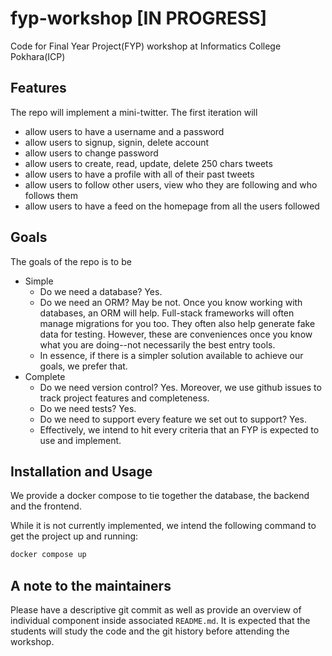 # fyp-workshop [IN PROGRESS]

Code for Final Year Project(FYP) workshop at Informatics College Pokhara(ICP)

## Features

The repo will implement a mini-twitter. The first iteration will

- allow users to have a username and a password
- allow users to signup, signin, delete account
- allow users to change password
- allow users to create, read, update, delete 250 chars tweets
- allow users to have a profile with all of their past tweets
- allow users to follow other users, view who they are following and
who follows them
- allow users to have a feed on the homepage from all the users followed

## Goals

The goals of the repo is to be

- Simple
  - Do we need a database? Yes.
  - Do we need an ORM? May be not. Once you know working with databases,
  an ORM will help. Full-stack frameworks will often manage migrations for you too.
  They often also help generate fake data for testing.
  However, these are conveniences once you know what you are doing--not necessarily
  the best entry tools.
  - In essence, if there is a simpler solution available to achieve our goals,
  we prefer that.
- Complete
  - Do we need version control? Yes. Moreover, we use github issues to track
  project features and completeness.
  - Do we need tests? Yes.
  - Do we need to support every feature we set out to support? Yes.
  - Effectively, we intend to hit every criteria that an FYP is expected to
  use and implement.

## Installation and Usage

We provide a docker compose to tie together the database, the backend and the frontend.

While it is not currently implemented, we intend the following command
to get the project up and running:

```bash
docker compose up
```

## A note to the maintainers

Please have a descriptive git commit as well as provide an overview of individual
component inside associated `README.md`. It is expected that the students will study
the code and the git history before attending the workshop.
